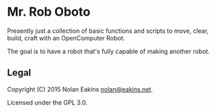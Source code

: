 Mr. Rob Oboto
===

Presently just a collection of basic functions and scripts to move, clear, build, craft with an OpenComputer Robot.

The goal is to have a robot that's fully capable of making another robot.

Legal
---

Copyright (C) 2015 Nolan Eakins <nolan@eakins.net>.

Licensed under the GPL 3.0.

